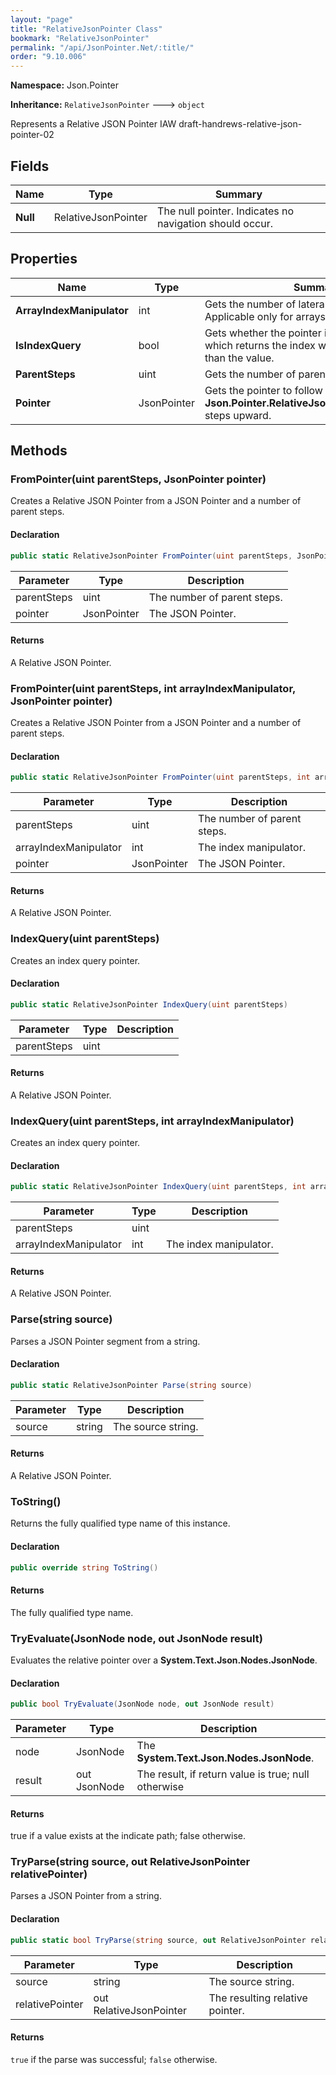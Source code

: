 ```yaml
---
layout: "page"
title: "RelativeJsonPointer Class"
bookmark: "RelativeJsonPointer"
permalink: "/api/JsonPointer.Net/:title/"
order: "9.10.006"
---
```

**Namespace:** Json.Pointer

**Inheritance:**
`RelativeJsonPointer`
 🡒 
`object`

Represents a Relative JSON Pointer IAW draft-handrews-relative-json-pointer-02

## Fields

| Name | Type | Summary |
|---|---|---|
| **Null** | RelativeJsonPointer | The null pointer.  Indicates no navigation should occur. |

## Properties

| Name | Type | Summary |
|---|---|---|
| **ArrayIndexManipulator** | int | Gets the number of lateral steps to take.  Applicable only for arrays. |
| **IsIndexQuery** | bool | Gets whether the pointer is an index query, which returns the index within the parent rather than the value. |
| **ParentSteps** | uint | Gets the number of parent (root) steps to take. |
| **Pointer** | JsonPointer | Gets the pointer to follow after taking **Json.Pointer.RelativeJsonPointer.ParentSteps** steps upward. |

## Methods

### FromPointer(uint parentSteps, JsonPointer pointer)

Creates a Relative JSON Pointer from a JSON Pointer and a number of parent steps.

#### Declaration

```c#
public static RelativeJsonPointer FromPointer(uint parentSteps, JsonPointer pointer)
```

| Parameter | Type | Description |
|---|---|---|
| parentSteps | uint | The number of parent steps. |
| pointer | JsonPointer | The JSON Pointer. |


#### Returns

A Relative JSON Pointer.

### FromPointer(uint parentSteps, int arrayIndexManipulator, JsonPointer pointer)

Creates a Relative JSON Pointer from a JSON Pointer and a number of parent steps.

#### Declaration

```c#
public static RelativeJsonPointer FromPointer(uint parentSteps, int arrayIndexManipulator, JsonPointer pointer)
```

| Parameter | Type | Description |
|---|---|---|
| parentSteps | uint | The number of parent steps. |
| arrayIndexManipulator | int | The index manipulator. |
| pointer | JsonPointer | The JSON Pointer. |


#### Returns

A Relative JSON Pointer.

### IndexQuery(uint parentSteps)

Creates an index query pointer.

#### Declaration

```c#
public static RelativeJsonPointer IndexQuery(uint parentSteps)
```

| Parameter | Type | Description |
|---|---|---|
| parentSteps | uint |  |


#### Returns

A Relative JSON Pointer.

### IndexQuery(uint parentSteps, int arrayIndexManipulator)

Creates an index query pointer.

#### Declaration

```c#
public static RelativeJsonPointer IndexQuery(uint parentSteps, int arrayIndexManipulator)
```

| Parameter | Type | Description |
|---|---|---|
| parentSteps | uint |  |
| arrayIndexManipulator | int | The index manipulator. |


#### Returns

A Relative JSON Pointer.

### Parse(string source)

Parses a JSON Pointer segment from a string.

#### Declaration

```c#
public static RelativeJsonPointer Parse(string source)
```

| Parameter | Type | Description |
|---|---|---|
| source | string | The source string. |


#### Returns

A Relative JSON Pointer.

### ToString()

Returns the fully qualified type name of this instance.

#### Declaration

```c#
public override string ToString()
```


#### Returns

The fully qualified type name.

### TryEvaluate(JsonNode node, out JsonNode result)

Evaluates the relative pointer over a **System.Text.Json.Nodes.JsonNode**.

#### Declaration

```c#
public bool TryEvaluate(JsonNode node, out JsonNode result)
```

| Parameter | Type | Description |
|---|---|---|
| node | JsonNode | The **System.Text.Json.Nodes.JsonNode**. |
| result | out JsonNode | The result, if return value is true; null otherwise |


#### Returns

true if a value exists at the indicate path; false otherwise.

### TryParse(string source, out RelativeJsonPointer relativePointer)

Parses a JSON Pointer from a string.

#### Declaration

```c#
public static bool TryParse(string source, out RelativeJsonPointer relativePointer)
```

| Parameter | Type | Description |
|---|---|---|
| source | string | The source string. |
| relativePointer | out RelativeJsonPointer | The resulting relative pointer. |


#### Returns

`true` if the parse was successful; `false` otherwise.

